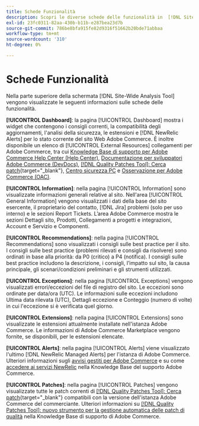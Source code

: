 ```yaml
---
title: Schede Funzionalità
description: Scopri le diverse schede delle funzionalità in  [!DNL Site-Wide Analysis Tool]
exl-id: 23fc0311-82aa-430b-b11b-e287bea23d7b
source-git-commit: 786be8bfa915fe82d9316f51662b20bde71abbaa
workflow-type: tm+mt
source-wordcount: '310'
ht-degree: 0%

---
```


# Schede Funzionalità

Nella parte superiore della schermata [!DNL Site-Wide Analysis Tool] vengono visualizzate le seguenti informazioni sulle schede delle funzionalità.

**[!UICONTROL Dashboard]**: la pagina [!UICONTROL Dashboard] mostra i widget che contengono i consigli correnti, la compatibilità degli aggiornamenti, l&#39;analisi della sicurezza, le estensioni e [!DNL NewRelic Alerts] per lo stato corrente del sito Web Adobe Commerce. È inoltre disponibile un elenco di [!UICONTROL External Resources] collegamenti per Adobe Commerce, tra cui [Knowledge Base di supporto per Adobe Commerce Help Center (Help Center)](https://experienceleague.adobe.com/docs/commerce-knowledge-base/kb/overview.html), [Documentazione per sviluppatori Adobe Commerce (DevDocs)](https://developer.adobe.com/commerce/docs/), [[!DNL Quality Patches Tool]: Cerca patch](https://experienceleague.adobe.com/tools/commerce-quality-patches/index.html){target="_blank"}, [Centro sicurezza PC](https://helpx.adobe.com/security.html) e [Osservazione per Adobe Commerce (OAC)](https://experienceleague.adobe.com/docs/commerce-operations/tools/observation-for-adobe-commerce/intro.html).

**[!UICONTROL Information]**: nella pagina [!UICONTROL Information] sono visualizzate informazioni generali relative al sito.
Nell&#39;area [!UICONTROL General Information] vengono visualizzati i dati della base del sito esercente, il proprietario del contatto, [!DNL Jira] problemi (solo per uso interno) e le sezioni Report Tickets.
L’area Adobe Commerce mostra le sezioni Dettagli sito, Prodotti, Collegamenti a progetti e integrazioni, Account e Servizio e Componenti.

**[!UICONTROL Recommendations]**: nella pagina [!UICONTROL Recommendations] sono visualizzati i consigli sulle best practice per il sito. I consigli sulle best practice (problemi rilevati e consigli da risolvere) sono ordinati in base alla priorità: da P0 (critico) a P4 (notifica).
I consigli sulle best practice includono la descrizione, i consigli, l’impatto sul sito, la causa principale, gli scenari/condizioni preliminari e gli strumenti utilizzati.

**[!UICONTROL Exceptions]**: nella pagina [!UICONTROL Exceptions] vengono visualizzati errori/eccezioni del file di registro del sito. Le eccezioni sono ordinate per data/ora (UTC).
Le informazioni sulle eccezioni includono Ultima data rilevata (UTC), Dettagli eccezione e Conteggio (numero di volte) in cui l&#39;eccezione si è verificata quel giorno.

**[!UICONTROL Extensions]**: nella pagina [!UICONTROL Extensions] sono visualizzate le estensioni attualmente installate nell&#39;istanza Adobe Commerce. Le informazioni di Adobe Commerce Marketplace vengono fornite, se disponibili, per le estensioni elencate.

**[!UICONTROL Alerts]**: nella pagina [!UICONTROL Alerts] viene visualizzato l&#39;ultimo [!DNL NewRelic Managed Alerts] per l&#39;istanza di Adobe Commerce. Ulteriori informazioni sugli [avvisi gestiti per Adobe Commerce](https://experienceleague.adobe.com/docs/commerce-knowledge-base/kb/support-tools/managed-alerts/managed-alerts-for-magento-commerce.html) e su come [accedere ai servizi NewRelic](https://experienceleague.adobe.com/docs/commerce-knowledge-base/kb/faq/access-new-relic-services.html) nella Knowledge Base del supporto Adobe Commerce.

**[!UICONTROL Patches]**: nella pagina [!UICONTROL Patches] vengono visualizzate tutte le patch correnti di [[!DNL Quality Patches Tool]: Cerca patch](https://experienceleague.adobe.com/tools/commerce-quality-patches/index.html){target="_blank"} compatibili con la versione dell&#39;istanza Adobe Commerce del commerciante. Ulteriori informazioni su [[!DNL Quality Patches Tool]: nuovo strumento per la gestione automatica delle patch di qualità](https://experienceleague.adobe.com/docs/commerce-knowledge-base/kb/announcements/commerce-announcements/magento-quality-patches-released-new-tool-to-self-serve-quality-patches.html) nella Knowledge Base di supporto di Adobe Commerce.
